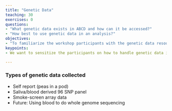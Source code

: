 ```yaml
---
title: "Genetic Data"
teaching: 30
exercises: 0
questions:
- "What genetic data exists in ABCD and how can it be accessed?"
- "How best to use genetic data in an analysis?"
objectives:
- "To familiarize the workshop participants with the genetic data resource provided by ABCD"
keypoints:
- We want to sensitize the participants on how to handle genetic data in ABCD.

---
```


### Types of genetic data collected
* Self report (peas in a pod)
* Saliva/blood derived 96 SNP panel
* Smoke-screen array data
* Future: Using blood to do whole genome sequencing


